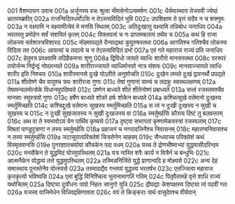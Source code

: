 001  वैशम्पायन उवाच
001a अर्जुनस्य वचः श्रुत्वा भीमसेनोऽत्यमर्षणः
001c धैर्यमास्थाय तेजस्वी ज्येष्ठं भ्रातरमब्रवीत्
002a राजन्विदितधर्मोऽसि न तेऽस्त्यविदितं भुवि
002c उपशिक्षाम ते वृत्तं सदैव न च शक्नुमः
003a न वक्ष्यामि न वक्ष्यामीत्येवं मे मनसि स्थितम्
003c अतिदुःखात्तु वक्ष्यामि तन्निबोध जनाधिप
004a भवतस्तु प्रमोहेन सर्वं संशयितं कृतम्
004c विक्लवत्वं च नः प्राप्तमबलत्वं तथैव च
005a कथं हि राजा लोकस्य सर्वशास्त्रविशारदः
005c मोहमापद्यते दैन्याद्यथा कुपुरुषस्तथा
006a आगतिश्च गतिश्चैव लोकस्य विदिता तव
006c आयत्यां च तदात्वे च न तेऽस्त्यविदितं प्रभो
007a एवं गते महाराज राज्यं प्रति जनाधिप
007c हेतुमत्र प्रवक्ष्यामि तदिहैकमनाः शृणु
008a द्विविधो जायते व्याधिः शारीरो मानसस्तथा
008c परस्परं तयोर्जन्म निर्द्वन्द्वं नोपलभ्यते
009a शारीराज्जायते व्याधिर्मानसो नात्र संशयः
009c मानसाज्जायते व्याधिः शारीर इति निश्चयः
010a शारीरमानसे दुःखे योऽतीते अनुशोचति
010c दुःखेन लभते दुःखं द्वावनर्थौ प्रपद्यते
011a शीतोष्णे चैव वायुश्च त्रयः शारीरजा गुणाः
011c तेषां गुणानां साम्यं च तदाहुः स्वस्थलक्षणम्
012a तेषामन्यतमोत्सेके विधानमुपदिष्यते
012c उष्णेन बाध्यते शीतं शीतेनोष्णं प्रबाध्यते
013a सत्त्वं रजस्तमश्चैव मानसाः स्युस्त्रयो गुणाः
013c हर्षेण बाध्यते शोको हर्षः शोकेन बाध्यते
014a कश्चित्सुखे वर्तमानो दुःखस्य स्मर्तुमिच्छति
014c कश्चिद्दुःखे वर्तमानः सुखस्य स्मर्तुमिच्छति
015a स त्वं न दुःखी दुःखस्य न सुखी च सुखस्य च
015c न दुःखी सुखजातस्य न सुखी दुःखजस्य वा
016a स्मर्तुमर्हसि कौरव्य दिष्टं तु बलवत्तरम्
016c अथ वा ते स्वभावोऽयं येन पार्थिव कृष्यसे
017a दृष्ट्वा सभागतां कृष्णामेकवस्त्रां रजस्वलाम्
017c मिषतां पाण्डुपुत्राणां न तस्य स्मर्तुमर्हसि
018a प्रव्राजनं च नगरादजिनैश्च निवासनम्
018c महारण्यनिवासश्च न तस्य स्मर्तुमर्हसि
019a जटासुरात्परिक्लेशं चित्रसेनेन चाहवम्
019c सैन्धवाच्च परिक्लेशं कथं विस्मृतवानसि
019e पुनरज्ञातचर्यायां कीचकेन पदा वधम्
020a यच्च ते द्रोणभीष्माभ्यां युद्धमासीदरिन्दम
020c मनसैकेन ते युद्धमिदं घोरमुपस्थितम्
021a यत्र नास्ति शरैः कार्यं न मित्रैर्न च बन्धुभिः
021c आत्मनैकेन योद्धव्यं तत्ते युद्धमुपस्थितम्
022a तस्मिन्ननिर्जिते युद्धे प्राणान्यदि ह मोक्ष्यसे
022c अन्यं देहं समास्थाय पुनस्तेनैव योत्स्यसे
023a तस्मादद्यैव गन्तव्यं युद्धस्य भरतर्षभ
023c एतज्जित्वा महाराज कृतकृत्यो भविष्यसि
024a एतां बुद्धिं विनिश्चित्य भूतानामागतिं गतिम्
024c पितृपैतामहे वृत्ते शाधि राज्यं यथोचितम्
025a दिष्ट्या दुर्योधनः पापो निहतः सानुगो युधि
025c द्रौपद्याः केशपक्षस्य दिष्ट्या त्वं पदवीं गतः
026a यजस्व वाजिमेधेन विधिवद्दक्षिणावता
026c वयं ते किङ्कराः पार्थ वासुदेवश्च वीर्यवान्


